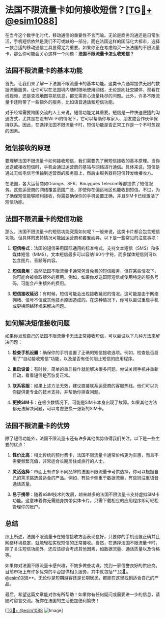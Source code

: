 # 法国不限流量卡如何接收短信？[[TG💪+ @esim1088](https://t.me/s/esim1088)]

在当今这个数字化时代，移动通信的重要性不言而喻。无论是商务沟通还是日常生活，手机短信依然是我们不可或缺的一部分。而在法国这样的国际化大都市，选择一款合适的移动通信工具显得尤为重要。如果你正在考虑购买一张法国的不限流量卡，那么你可能会关心这样一个问题：**法国不限流量卡怎么收短信？**

## 法国不限流量卡的基本功能

首先，让我们来了解一下法国不限流量卡的基本功能。这类卡片通常提供无限的数据流量服务，让你可以在法国境内随时随地使用网络，无论是刷社交媒体、观看在线视频，还是查找地图导航信息，都无需担心流量耗尽的问题。此外，许多不限流量卡还附带了一些额外的服务，比如语音通话和短信功能。

对于经常需要跨国交流的人士来说，短信功能尤其重要。短信是一种快速便捷的沟通方式，尤其是在没有Wi-Fi的情况下，它可以帮助你与家人、朋友或合作伙伴保持联系。因此，在选择法国不限流量卡时，短信功能是否正常工作是一个不可忽视的因素。

## 短信接收的原理

要理解法国不限流量卡如何接收短信，我们需要先了解短信接收的基本原理。当你发送或接收短信时，手机会通过运营商的基站与网络进行通信。具体来说，短信是通过无线电信号传输到运营商的服务器上，然后由服务器将短信转发给接收方。

在法国，各大运营商如Orange、SFR、Bouygues Telecom等都提供了短信服务。这些运营商的网络覆盖范围广泛，即使你在偏远地区也能收到短信。不过，为了确保短信能够顺利接收，你需要确保你的手机设置正确，并且SIM卡已经激活了短信功能。

## 法国不限流量卡的短信功能

那么，法国不限流量卡的短信功能究竟如何呢？一般来说，这类卡片都会包含短信功能，但具体的支持情况可能因运营商和套餐而异。以下是一些常见的注意事项：

1. **短信格式**：法国的短信采用国际通用的标准格式，支持文本短信（SMS）和多媒体短信（MMS）。文本短信最多可以容纳160个字符，而多媒体短信则可以包含图片、音频等内容。
   
2. **短信费用**：虽然法国不限流量卡通常包含免费的短信服务，但在某些情况下，你可能会被收取额外的费用。例如，如果你发送国际短信或使用特定的服务号码，可能会产生额外的费用。

3. **短信接收延迟**：有时候，短信可能会出现接收延迟的情况。这可能是由于网络拥堵、信号不佳或其他技术原因造成的。在这种情况下，你可以尝试重启手机或更换网络环境来解决问题。

## 如何解决短信接收问题

如果你发现自己的法国不限流量卡无法正常接收短信，可以尝试以下几种方法来解决问题：

1. **检查手机设置**：确保你的手机设置了正确的短信接收选项。例如，检查是否启用了“自动接收短信”功能，以及是否有任何阻止短信的应用程序。

2. **重启设备**：有时候，简单的重启操作就能解决很多问题。尝试关闭手机并重新启动，看看短信是否恢复正常。

3. **联系客服**：如果上述方法无效，建议直接联系运营商的客服热线。他们可以为你提供更专业的技术支持，并帮助你排查问题。

4. **更换SIM卡**：在极少数情况下，可能是SIM卡本身出现了故障。如果其他方法都无法解决问题，可以考虑更换一张新的SIM卡。

## 法国不限流量卡的优势

除了短信功能外，法国不限流量卡还有许多其他优势值得我们关注。以下是一些主要的优点：

1. **性价比高**：相比传统的预付费卡，法国不限流量卡通常价格更为实惠，而且不需要频繁充值，非常适合长期居住或旅行的人士。

2. **灵活选择**：市面上有许多不同品牌的法国不限流量卡可供选择，你可以根据自己的需求挑选最适合的产品。例如，有些卡侧重于数据流量，有些则注重语音通话质量。

3. **易于携带**：随着eSIM技术的发展，越来越多的法国不限流量卡支持虚拟SIM卡功能。这意味着你无需随身携带实体卡片，只需下载相应的应用程序即可轻松管理你的账户。

## 总结

综上所述，法国不限流量卡在短信接收方面表现良好，只要你的手机设置正确并且网络环境稳定，就能轻松实现短信的正常接收。当然，在选择法国不限流量卡时，除了关注短信功能外，还应该综合考虑其他因素，如数据流量、通话质量以及价格等。

如果你对法国不限流量卡感兴趣，不妨多做些功课，找到一家信誉良好的供应商。目前市场上有许多优秀的平台提供相关服务，其中就包括**[TG💪+ @esim1088](https://t.me/s/esim1088)**。无论你是短期游客还是长期居民，都能在这里找到适合自己的产品。

最后，希望这篇文章能对你有所帮助！如果你有任何疑问或需要进一步的信息，请随时留言交流。祝你在法国的生活更加便利愉快！

[[TG💪+ @esim1088](https://t.me/s/esim1088) ![Image](https://i.postimg.cc/4NQfJmqS/Snipaste-2025-05-13-00-14-12.png)]